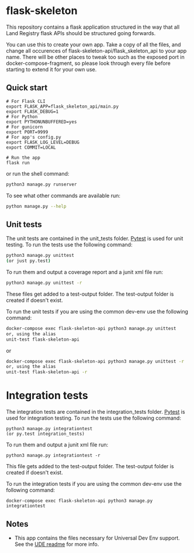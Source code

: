 # flask-skeleton

This repository contains a flask application structured in the way that all
Land Registry flask APIs should be structured going forwards.

You can use this to create your own app.
Take a copy of all the files, and change all occurences of flask-skeleton-api/flask_skeleton_api to your app name. There will be other places to tweak too such as the exposed port in docker-compose-fragment, so please look through every file before starting to extend it for your own use.

## Quick start

```shell
# For Flask CLI
export FLASK_APP=flask_skeleton_api/main.py
export FLASK_DEBUG=1
# For Python
export PYTHONUNBUFFERED=yes
# For gunicorn
export PORT=9999
# For app's config.py
export FLASK_LOG_LEVEL=DEBUG
export COMMIT=LOCAL

# Run the app
flask run
```

or run the shell command:

```bash
python3 manage.py runserver
```

To see what other commands are available run:

```bash
python manage.py --help
```

## Unit tests

The unit tests are contained in the unit_tests folder. [Pytest](http://docs.pytest.org/en/latest/) is used for unit testing. To run the tests use the following command:

```bash
python3 manage.py unittest
(or just py.test)
```

To run them and output a coverage report and a junit xml file run:

```bash
python3 manage.py unittest -r
```

These files get added to a test-output folder. The test-output folder is created if doesn't exist.

To run the unit tests if you are using the common dev-env use the following command:

```bash
docker-compose exec flask-skeleton-api python3 manage.py unittest
or, using the alias
unit-test flask-skeleton-api
```

or

```bash
docker-compose exec flask-skeleton-api python3 manage.py unittest -r
or, using the alias
unit-test flask-skeleton-api -r
```

# Integration tests

The integration tests are contained in the integration_tests folder. [Pytest](http://docs.pytest.org/en/latest/) is used for integration testing. To run the tests use the following command:

```
python3 manage.py integrationtest
(or py.test integration_tests)
```

To run them and output a junit xml file run:

```
python3 manage.py integrationtest -r
```

This file gets added to the test-output folder. The test-output folder is created if doesn't exist.

To run the integration tests if you are using the common dev-env use the following command:

```
docker-compose exec flask-skeleton-api python3 manage.py integrationtest
```

## Notes

* This app contains the files necessary for Universal Dev Env support. See the [UDE readme](http://192.168.249.38/common/dev-env#tab-readme) for more info.
